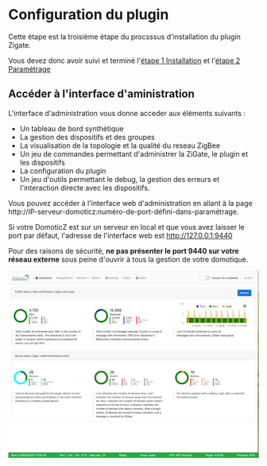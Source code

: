 # Configuration du plugin


Cette étape est la troisième étape du procsssus d'installation du plugin Zigate.

Vous devez donc avoir suivi et terminé l'[étape 1 Installation](Installation.md) et l'[étape 2 Paramétrage](Parametrage.md)

## Accéder à l'interface d'aministration

L'interface d'administration vous donne acceder aux éléments suivants :
- Un tableau de bord synthétique
- La gestion des dispositifs et des groupes
- La visualisation de la topologie et la qualité du reseau ZigBee
- Un jeu de commandes permettant d'administrer la ZiGate, le plugin et les dispositifs
- La configuration du plugin
- Un jeu d'outils permettant le debug, la gestion des erreurs et l'interaction directe avec les dispositifs.

Vous pouvez accéder à l'interface web d'administration en allant à la page http://IP-serveur-domoticz:numéro-de-port-défini-dans-paramétrage.

Si votre DomoticZ est sur un serveur en local et que vous avez laisser le port par défaut, l'adresse de l'interface web est http://127.0.0.1:9440

Pour des raisons de sécurité, **ne pas présenter le port 9440 sur votre réseau externe** sous peine d'ouvrir à tous la gestion de votre domotique.

![Zigate Web Admin Interface](../Images/Dashboard.png)

